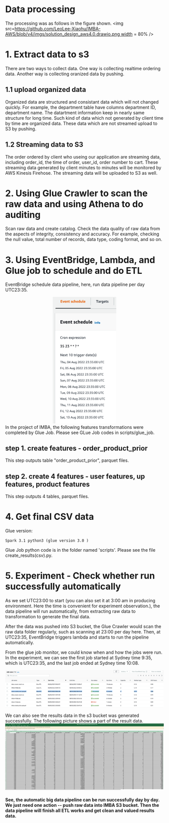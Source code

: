 # Data processing
The processing was as follows in the figure shown.
<img src=https://github.com/LeoLee-Xiaohu/IMBA-AWS/blob/v4/imgs/solution_design_aws4.0.drawio.png width = 80% />

# 1. Extract data to s3 
There are two ways to collect data. One way is collecting realtime ordering data. Another way is collecting oranized data by pushing.

## 1.1 upload organized data
Organized data are structured and consistant data which will not changed quickly. For example, the department table have columns department ID, department name. The datartment information keep in nearly same structure for long time. Such kind of data which not generated by client time by time are organized data. These data which are not streamed upload to S3 by pushing.

## 1.2 Streaming data to S3

The order ordered by client who useing our application are streaming data, including order_id, the time of order, user_id, order number to cart. These streaming data generated by client minutes to minutes will be monitored by AWS Kinesis Firehose. The streaming data will be uploaded to S3 as well.

# 2. Using Glue Crawler to scan the raw data and using Athena to do auditing 

Scan raw data and create catalog. 
Check the data quality of raw data from the aspects of integrity, consistency and accuracy. For example, checking the null value, total number of records, data type, coding format, and so on. 


# 3. Using EventBridge, Lambda, and Glue job to schedule and do ETL 

EventBridge schedule data pipeline, here, run data pipeline per day UTC23:35.
<div align="center">
<img src=https://github.com/LeoLee-Xiaohu/IMBA-AWS/blob/aws-v3/imgs/eventbridge_scheduler.png width=40% />
</div>
In the project of IMBA, the following features transformations were completed by Glue Job. Please see GLue Job codes in scripts/glue_job.

## step 1. create features - order_product_prior 

This step outputs table "order_product_prior", parquet files.

## step 2. create 4 features - user features, up features, product features   

This step outputs 4 tables, parquet files.

# 4. Get final CSV data

Glue version: 
``` 
Spark 3.1 python3 (glue version 3.0 )
``` 
Glue Job python code is in the folder named 'scripts'. Please see the file create_results(csv).py.

# 5. Experiment - Check whether run successfully automatically
As we set UTC23:00 to start (you can also set it at 3:00 am in producing environment. Here the time is convenient for experiment observation.), the data pipeline will run automatically, from extracting raw data to transformation to generate the final data. 

After the data was pushed into S3 bucket, the Glue Crawler would scan the raw data folder regularly, such as scanning at 23:00 per day here. 
Then, at UTC23:35, EventBridge triggers lambda and starts to run the pipeline automatically.

From the glue job monitor, we could know when and how the jobs were run.
In the experiment, we can see the first job started at Sydney time 9:35, which is UTC23:35, and the last job ended at Sydney time 10:08.
<div align="center">
<img src=https://github.com/LeoLee-Xiaohu/IMBA-AWS/blob/aws-v3/imgs/jobMonitor.png  />
</div>

We can also see the results data in the s3 bucket was generated successfully.
The following picture shows a part of the result data.
![output](https://github.com/LeoLee-Xiaohu/IMBA-AWS/blob/aws-v0/imgs/reasults.png)

#### See, the automatic big data pipeline can be run successfully day by day. We just need one action -- push raw data into IMBA S3 bucket. Then the data pipeline will finish all ETL works and get clean and valued results data.
